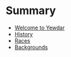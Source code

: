 # Summary

* [Welcome to Yewdar](README.md)
* [History](history.md)
* [Races](races.md)
* [Backgrounds](backgrounds.md)


